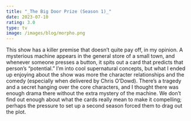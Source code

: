 ```yaml
---
title: "_The Big Door Prize (Season 1)_"
date: 2023-07-10
rating: 3.0
type: tv
image: /images/blog/morpho.png
---
```


This show has a killer premise that doesn’t quite pay off, in my opinion. A mysterious machine appears in the general store of a small town, and whenever someone presses a button, it spits out a card that predicts that person’s “potential.” I’m into cool supernatural concepts, but what I ended up enjoying about the show was more the character relationships and the comedy (especially when delivered by Chris O’Dowd). There’s a tragedy and a secret hanging over the core characters, and I thought there was enough drama there without the extra mystery of the machine. We don’t find out enough about what the cards really mean to make it compelling; perhaps the pressure to set up a second season forced them to drag out the plot.